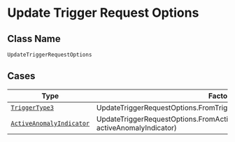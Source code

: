 
# Update Trigger Request Options

## Class Name

`UpdateTriggerRequestOptions`

## Cases

| Type | Factory Method |
|  --- | --- |
| [`TriggerType3`](../../../doc/models/trigger-type-3.md) | UpdateTriggerRequestOptions.FromTriggerType3(TriggerType3 triggerType3) |
| [`ActiveAnomalyIndicator`](../../../doc/models/active-anomaly-indicator.md) | UpdateTriggerRequestOptions.FromActiveAnomalyIndicator(ActiveAnomalyIndicator activeAnomalyIndicator) |

